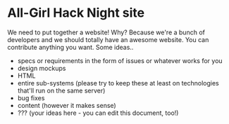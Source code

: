 # All-Girl Hack Night site #

We need to put together a website! Why? Because we're a bunch of developers and we should totally have an awesome website. You can contribute anything you want. Some ideas..

+ specs or requirements in the form of issues or whatever works for you
+ design mockups
+ HTML
+ entire sub-systems (please try to keep these at least on technologies that'll run on the same server)
+ bug fixes
+ content (however it makes sense)
+ ??? (your ideas here - you can edit this document, too!)